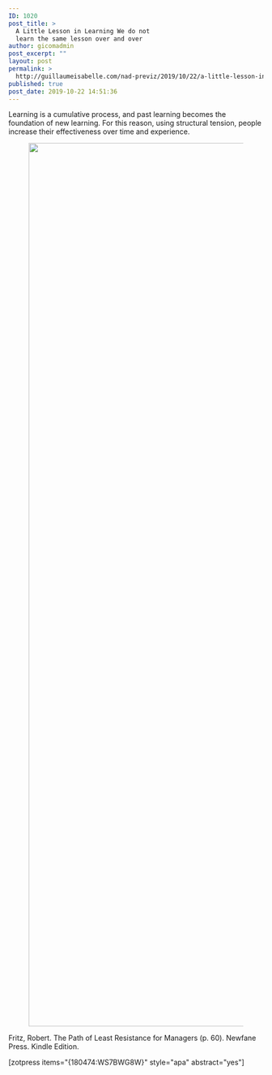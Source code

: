 ```yaml
---
ID: 1020
post_title: >
  A Little Lesson in Learning We do not
  learn the same lesson over and over
author: gicomadmin
post_excerpt: ""
layout: post
permalink: >
  http://guillaumeisabelle.com/nad-previz/2019/10/22/a-little-lesson-in-learning-we-do-not-learn-the-same-lesson-over-and-over/
published: true
post_date: 2019-10-22 14:51:36
---
```

<!-- wp:paragraph -->

Learning is a cumulative process, and past learning becomes the foundation of new learning. For this reason, using structural tension, people increase their effectiveness over time and experience.

<!-- /wp:paragraph -->

<!-- wp:image {"id":1021,"width":646,"height":1741} --><figure class="wp-block-image is-resized">

<img src="http://guillaumeisabelle.com/nad-previz/wp-content/uploads/sites/19/2019/10/image-56-380x1024.png" alt="" class="wp-image-1021" width="646" height="1741" /></figure> <!-- /wp:image -->

<!-- wp:paragraph -->

Fritz, Robert. The Path of Least Resistance for Managers (p. 60). Newfane Press. Kindle Edition. 

<!-- /wp:paragraph -->

<!-- wp:shortcode --> [zotpress items="{180474:WS7BWG8W}" style="apa" abstract="yes"] 

<!-- /wp:shortcode -->